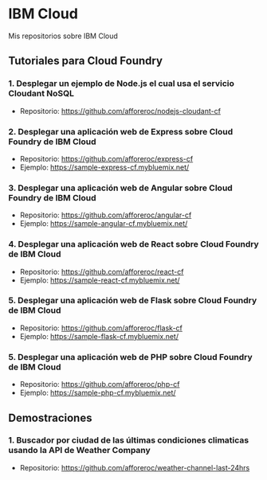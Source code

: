 # IBM Cloud 
Mis repositorios sobre IBM Cloud

## Tutoriales para Cloud Foundry

### 1. Desplegar un ejemplo de Node.js el cual usa el servicio Cloudant NoSQL<br>
* Repositorio: https://github.com/afforeroc/nodejs-cloudant-cf

### 2. Desplegar una aplicación web de Express sobre Cloud Foundry de IBM Cloud<br>
* Repositorio: https://github.com/afforeroc/express-cf
* Ejemplo: https://sample-express-cf.mybluemix.net/

### 3. Desplegar una aplicación web de Angular sobre Cloud Foundry de IBM Cloud<br>
* Repositorio: https://github.com/afforeroc/angular-cf
* Ejemplo: https://sample-angular-cf.mybluemix.net/

### 4. Desplegar una aplicación web de React sobre Cloud Foundry de IBM Cloud<br>
* Repositorio: https://github.com/afforeroc/react-cf
* Ejemplo: https://sample-react-cf.mybluemix.net/

### 5. Desplegar una aplicación web de Flask sobre Cloud Foundry de IBM Cloud<br>
* Repositorio: https://github.com/afforeroc/flask-cf
* Ejemplo: https://sample-flask-cf.mybluemix.net/

### 5. Desplegar una aplicación web de PHP sobre Cloud Foundry de IBM Cloud<br>
* Repositorio: https://github.com/afforeroc/php-cf
* Ejemplo: https://sample-php-cf.mybluemix.net/

## Demostraciones

### 1. Buscador por ciudad de las últimas condiciones climaticas usando la API de Weather Company
* Repositorio: https://github.com/afforeroc/weather-channel-last-24hrs
